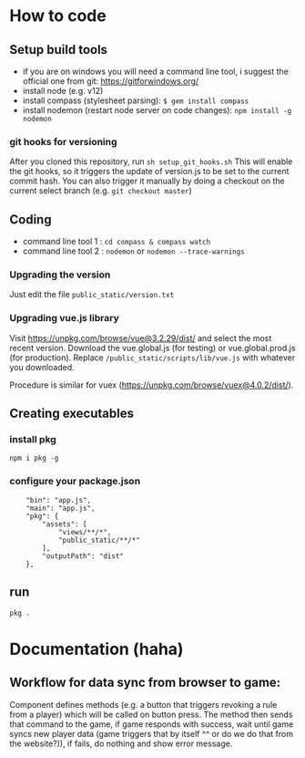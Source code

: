 # How to code

## Setup build tools
* if you are on windows you will need a command line tool, i suggest the official one from git: https://gitforwindows.org/
* install node (e.g. v12)
* install compass (stylesheet parsing): `$ gem install compass`
* install nodemon (restart node server on code changes): `npm install -g nodemon`

### git hooks for versioning
After you cloned this repository, run
`sh setup_git_hooks.sh`
This will enable the git hooks, so it triggers the update of version.js to be set to the current commit hash.
You can also trigger it manually by doing a checkout on the current select branch (e.g. `git checkout master`)

## Coding
* command line tool 1 : `cd compass & compass watch`
* command line tool 2 : `nodemon` or `nodemon --trace-warnings`

### Upgrading the version
Just edit the file `public_static/version.txt`

### Upgrading vue.js library
Visit https://unpkg.com/browse/vue@3.2.29/dist/ and select the most recent version. Download the vue.global.js (for testing) or vue.global.prod.js (for production). Replace `/public_static/scripts/lib/vue.js` with whatever you downloaded.

Procedure is similar for vuex (https://unpkg.com/browse/vuex@4.0.2/dist/).

## Creating executables
### install pkg
`npm i pkg -g`
### configure your package.json
```
    "bin": "app.js",
    "main": "app.js",
    "pkg": {
        "assets": [
            "views/**/*",
            "public_static/**/*"
        ],
        "outputPath": "dist"
    },
```
## run
`pkg .`

# Documentation (haha)

## Workflow for data sync from browser to game:
Component defines methods (e.g. a button that triggers revoking a rule from a player) which will be called on button press.
The method then sends that command to the game, if game responds with success, wait until game syncs new player data (game triggers that by itself ^^ or do we do that from the website?)), if fails, do nothing and show error message.
